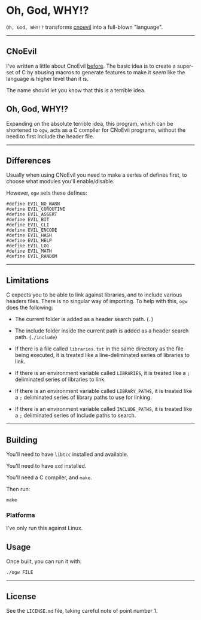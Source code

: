 # Oh, God, WHY!?

`Oh, God, WHY!?` transforms [cnoevil](https://git.sr.ht/~shakna/cnoevil3/) into a full-blown "language".

---

## CNoEvil

I've written a little about CnoEvil [before](https://gist.github.com/shakna-israel/4fd31ee469274aa49f8f9793c3e71163#lets-destroy-c). The basic idea is to create a super-set of C by abusing macros to generate features to make it _seem_ like the language is higher level than it is.

The name should let you know that this is a terrible idea.

## Oh, God, WHY!?

Expanding on the absolute terrible idea, this program, which can be shortened to `ogw`, acts as a C compiler for CNoEvil programs, without the need to first include the header file.

---

## Differences

Usually when using CNoEvil you need to make a series of defines first, to choose what modules you'll enable/disable.

However, `ogw` sets these defines:

	#define EVIL_NO_WARN
	#define EVIL_COROUTINE
	#define EVIL_ASSERT
	#define EVIL_BIT
	#define EVIL_CLI
	#define EVIL_ENCODE
	#define EVIL_HASH
	#define EVIL_HELP
	#define EVIL_LOG
	#define EVIL_MATH
	#define EVIL_RANDOM

---

## Limitations

C expects you to be able to link against libraries, and to include various headers files. There is no singular way of importing. To help with this, `ogw` does the following:

* The current folder is added as a header search path. (`.`)

* The include folder inside the current path is added as a header search path. (`./include`)

* If there is a file called `libraries.txt` in the same directory as the file being executed, it is treated like a line-deliminated series of libraries to link.

* If there is an environment variable called `LIBRARIES`, it is treated like a `;` deliminated series of libraries to link.

* If there is an environment variable called `LIBRARY_PATHS`, it is treated like a `;` deliminated series of library paths to use for linking.

* If there is an environment variable called `INCLUDE_PATHS`, it is treated like a `;` deliminated series of include paths to search.

---

## Building

You'll need to have `libtcc` installed and available.

You'll need to have `xxd` installed.

You'll need a C compiler, and `make`.

Then run:

	make

### Platforms

I've only run this against Linux.

## Usage

Once built, you can run it with:

	./ogw FILE

---

## License

See the `LICENSE.md` file, taking careful note of point number 1.
